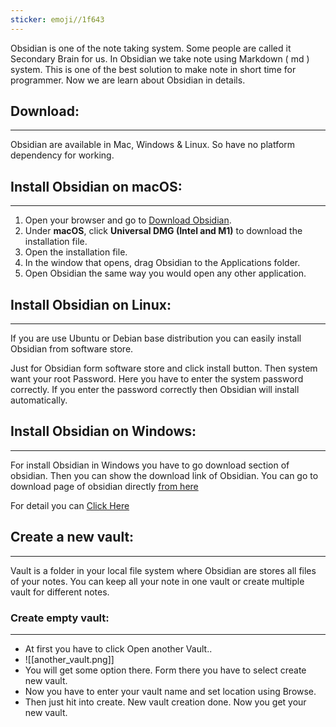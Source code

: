 ```yaml
---
sticker: emoji//1f643
---
```



Obsidian is one of the note taking system. Some people are called it Secondary Brain for us. In Obsidian we take note using Markdown ( md ) system. This is one of the best solution to make note in short time for programmer. Now we are learn about Obsidian in details.


## Download:
---
Obsidian are available in Mac, Windows & Linux. So have no platform dependency for working. 

## Install Obsidian on macOS:
---

1. Open your browser and go to [Download Obsidian](https://obsidian.md/download).
2. Under **macOS**, click **Universal DMG (Intel and M1)** to download the installation file.
3. Open the installation file.
4. In the window that opens, drag Obsidian to the Applications folder.
5. Open Obsidian the same way you would open any other application.


## Install Obsidian on Linux:
----

If you are use Ubuntu or Debian base distribution you can easily install Obsidian from software store.

Just for Obsidian form software store and click install button. Then system want your root Password. Here you have to enter the system password correctly. If you enter the password correctly then Obsidian will install automatically.



## Install Obsidian on Windows:
---
For install Obsidian in Windows you have to go download section of obsidian. Then you can show the download link of Obsidian. You can go to download page of obsidian directly  [from here](https://obsidian.md/download)



For detail you can [Click Here](https://help.obsidian.md/Getting+started/Download+and+install+Obsidian)


## Create a new vault:
---
Vault is a folder in your local file system where Obsidian are stores all files of your notes. You can keep all your note in one vault or create multiple vault for different notes.

### Create empty vault:
---
- At first you have to click Open another Vault..
- ![[another_vault.png]]
- You will get some option there. Form there you have to select create new vault.
- Now you have to enter your vault name and set location using Browse.
- Then just hit into create. New vault creation done. Now you get your new vault.

